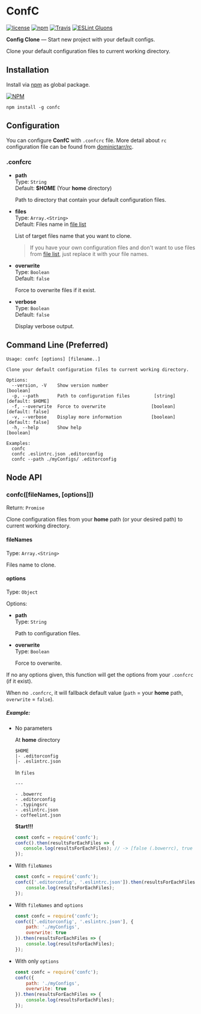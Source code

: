 # ConfC
[![license](https://img.shields.io/github/license/gluons/ConfC.svg?style=flat-square)](https://github.com/gluons/ConfC/blob/master/LICENSE)
[![npm](https://img.shields.io/npm/v/confc.svg?style=flat-square)](https://www.npmjs.com/package/confc)
[![Travis](https://img.shields.io/travis/gluons/ConfC.svg?style=flat-square)](https://travis-ci.org/gluons/ConfC)
[![ESLint Gluons](https://img.shields.io/badge/code%20style-gluons-9C27B0.svg?style=flat-square)](https://github.com/gluons/eslint-config-gluons)

**Config Clone** — Start new project with your default configs.

Clone your default configuration files to current working directory.

## Installation
Install via [npm](https://www.npmjs.com/) as global package.

[![NPM](https://nodei.co/npm/confc.png?downloads=true&downloadRank=true&stars=true)](https://www.npmjs.com/package/confc)

```
npm install -g confc
```

## Configuration
You can configure **ConfC** with `.confcrc` file. More detail about `rc` configuration file can be found from [dominictarr/rc](https://github.com/dominictarr/rc).

### .confcrc
 - **path**  
   Type: `String`  
   Default: **$HOME** (Your **home** directory)

   Path to directory that contain your default configuration files.

 - **files**  
   Type: `Array.<String>`  
   Default: Files name in [file list](./files.yaml)

   List of target files name that you want to clone.

   > If you have your own configuration files and don't want to use files from [file list](./files.yaml), just replace it with your file names.

 - **overwrite**  
   Type: `Boolean`  
   Default: `false`
   
   Force to overwrite files if it exist.

 - **verbose**  
   Type: `Boolean`  
   Default: `false`

   Display verbose output.

## Command Line (Preferred)
```
Usage: confc [options] [filename..]

Clone your default configuration files to current working directory.

Options:
  --version, -V    Show version number                                 [boolean]
  -p, --path       Path to configuration files         [string] [default: $HOME]
  -f, --overwrite  Force to overwrite                 [boolean] [default: false]
  -v, --verbose    Display more information           [boolean] [default: false]
  -h, --help       Show help                                           [boolean]

Examples:
  confc
  confc .eslintrc.json .editorconfig
  confc --path ./myConfigs/ .editorconfig
```

## Node API
### confc([fileNames, [options]])
Return: `Promise`

Clone configuration files from your **home** path (or your desired path) to current working directory.

#### fileNames
Type: `Array.<String>`

Files name to clone.

#### options
Type: `Object`

Options:
 - **path**  
   Type: `String`
   
   Path to configuration files.

 - **overwrite**  
   Type: `Boolean`

   Force to overwrite.

If no any options given, this function will get the options from your `.confcrc` (if it exist).

When no `.confcrc`, it will fallback default value (`path` = your **home** path, `overwrite` = `false`).

##### Example:
 - No parameters

   At **home** directory
   ```
   $HOME
   |- .editorconfig
   |- .eslintrc.json
   ```

   In `files`
   ```
   ---

   - .bowerrc
   - .editorconfig
   - .typingsrc
   - .eslintrc.json
   - coffeelint.json
   ```

   **Start!!!**

   ```javascript
   const confc = require('confc');
   confc().then(resultsForEachFiles => {
      console.log(resultsForEachFiles); // -> [false (.bowerrc), true (.editorconfig), false (.typingsrc), true (.eslintrc.json), false (coffeelint.json)]
   });
   ```

 - With `fileNames`

   ```javascript
   const confc = require('confc');
   confc(['.editorconfig', '.eslintrc.json']).then(resultsForEachFiles => {
	   console.log(resultsForEachFiles);
   });
   ```

 - With `fileNames` and `options`

   ```javascript
   const confc = require('confc');
   confc(['.editorconfig', '.eslintrc.json'], {
	   path: './myConfigs',
	   overwrite: true
   }).then(resultsForEachFiles => {
	   console.log(resultsForEachFiles);
   });
   ```

 - With only `options`

   ```javascript
   const confc = require('confc');
   confc({
	   path: './myConfigs',
	   overwrite: true
   }).then(resultsForEachFiles => {
	   console.log(resultsForEachFiles);
   });
   ```
